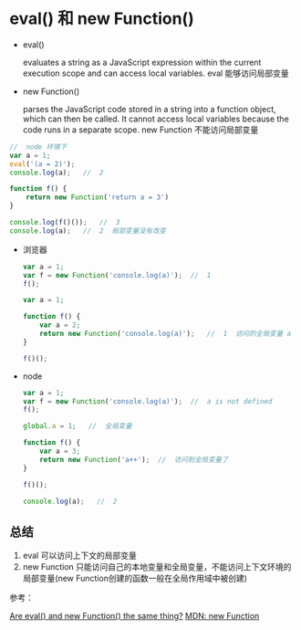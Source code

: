 # eval() 和 new Function()

* eval()

    evaluates a string as a JavaScript expression within the current execution scope and can access local variables.
    eval 能够访问局部变量

* new Function()

    parses the JavaScript code stored in a string into a function object, which can then be called. It cannot access local variables because the code runs in a separate scope.
    new Function 不能访问局部变量
    
```js
//  node 环境下
var a = 1;
eval('(a = 2)');
console.log(a);   //  2

function f() {
    return new Function('return a = 3')
}

console.log(f()());   //  3
console.log(a);   //  2  局部变量没有改变
```

* 浏览器
    ```js
    var a = 1;
    var f = new Function('console.log(a)');  //  1
    f();
    ```
    
    ```js
    var a = 1;
    
    function f() {
        var a = 2;
        return new Function('console.log(a)');   //  1  访问的全局变量 a 
    }
    
    f()();
    ```
    
* node
    ```js
    var a = 1;
    var f = new Function('console.log(a)');  //  a is not defined
    f();
    ```
    
    ```js
    global.a = 1;   //  全局变量
    
    function f() {
        var a = 3;
        return new Function('a++');  //  访问到全局变量了
    }
    
    f()();
    
    console.log(a);   //  2
    ```

## 总结

1. eval 可以访问上下文的局部变量
2. new Function 只能访问自己的本地变量和全局变量，不能访问上下文环境的局部变量(new Function创建的函数一般在全局作用域中被创建)

参考：

[Are eval() and new Function() the same thing?](https://stackoverflow.com/questions/4599857/are-eval-and-new-function-the-same-thing)
[MDN: new Function](https://developer.mozilla.org/zh-CN/docs/Web/JavaScript/Reference/Global_Objects/Function)